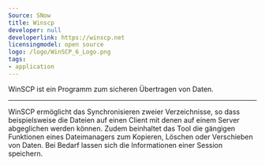 ```yaml
---
Source: SNow
title: Winscp
developer: null
developerlink: https://winscp.net
licensingmodel: open source
logo: /logo/WinSCP_6_Logo.png
tags:
- application
---
```

WinSCP ist ein Programm zum sicheren Übertragen von Daten.      

---

WinSCP ermöglicht das Synchronisieren zweier Verzeichnisse, so dass beispielsweise die Dateien auf einen Client mit denen auf einem Server abgeglichen werden können. Zudem beinhaltet das Tool die gängigen Funktionen eines Dateimanagers zum Kopieren, Löschen oder Verschieben von Daten. Bei Bedarf lassen sich die Informationen einer Session speichern.
